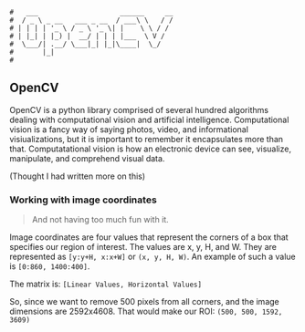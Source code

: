 ```text
#   ___                    ______     __
#  / _ \ _ __   ___ _ __  / ___\ \   / /
# | | | | '_ \ / _ \ '_ \| |    \ \ / /
# | |_| | |_) |  __/ | | | |___  \ V /
#  \___/| .__/ \___|_| |_|\____|  \_/
#       |_|
#
```

## OpenCV

OpenCV is a python library comprised of several hundred algorithms dealing with computational vision and
artificial intelligence. Computational vision is a fancy way of saying photos, video, and informational
visiualizations, but it is important to remember it encapsulates more than that. Computatational vision is how
an electronic device can see, visualize, manipulate, and comprehend visual data.

(Thought I had written more on this)

### Working with image coordinates
> And not having too much fun with it.

Image coordinates are four values that represent the corners of a box that specifies our region of interest. The values are x, y, H, and W. They are represented as `[y:y+H, x:x+W]` or `(x, y, H, W)`. An example of such a value is `[0:860, 1400:400]`.

The matrix is: `[Linear Values, Horizontal Values]`

So, since we want to remove 500 pixels from all corners, and the image dimensions are 2592x4608. That would make our ROI: `(500, 500, 1592, 3609)`
